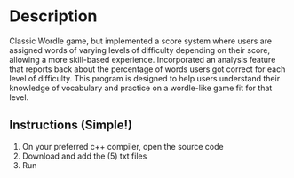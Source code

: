 # Description
Classic Wordle game, but implemented a score system where users are assigned words of varying levels of difficulty depending on their score, allowing a more skill-based experience. Incorporated an analysis feature that reports back about the percentage of words users got correct for each level of difficulty. This program is designed to help users understand their knowledge of vocabulary and practice on a wordle-like game fit for that level. 
## Instructions (Simple!)
1. On your preferred c++ compiler, open the source code
2. Download and add the (5) txt files
3. Run
